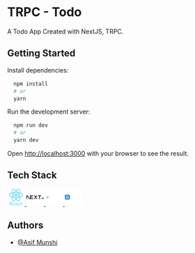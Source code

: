# TRPC - Todo

A Todo App Created with NextJS, TRPC.

## Getting Started

Install dependencies:

```bash
  npm install
  # or
  yarn
```

Run the development server:

```bash
  npm run dev
  # or
  yarn dev
```

Open [http://localhost:3000](http://localhost:3000) with your browser to see the result.

## Tech Stack

<a href="https://react.dev/" target="_blank" rel="noreferrer"> <img src="https://raw.githubusercontent.com/devicons/devicon/master/icons/react/react-original-wordmark.svg" alt="react" width="40" height="40"/> </a>
<a href="https://nextjs.org/" target="_blank" rel="noreferrer"> <img src="https://raw.githubusercontent.com/devicons/devicon/master/icons/nextjs/nextjs-original-wordmark.svg" alt="nextjs" width="40" height="40"/> </a>
<a href="https://tailwindcss.com/" target="_blank" rel="noreferrer"> <img src="https://raw.githubusercontent.com/devicons/devicon/master/icons/tailwindcss/tailwindcss-original-wordmark.svg" alt="tailwind" width="40" height="40"/> </a>
<a href="https://trpc.io/" target="_blank" rel="noreferrer"> <img src="https://raw.githubusercontent.com/devicons/devicon/master/icons/trpc/trpc-original-wordmark.svg" alt="trpc" width="40" height="40"/> </a>

## Authors

- [@Asif Munshi](https://www.github.com/asif-munshi)
